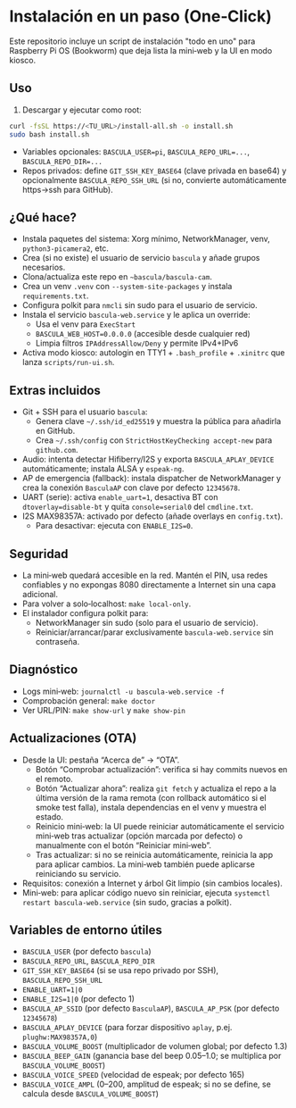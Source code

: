 # Instalación en un paso (One‑Click)

Este repositorio incluye un script de instalación "todo en uno" para
Raspberry Pi OS (Bookworm) que deja lista la mini‑web y la UI en modo kiosco.

## Uso

1) Descargar y ejecutar como root:

```bash
curl -fsSL https://<TU_URL>/install-all.sh -o install.sh
sudo bash install.sh
```

- Variables opcionales: `BASCULA_USER=pi`, `BASCULA_REPO_URL=...`, `BASCULA_REPO_DIR=...`
 - Repos privados: define `GIT_SSH_KEY_BASE64` (clave privada en base64) y opcionalmente
   `BASCULA_REPO_SSH_URL` (si no, convierte automáticamente https→ssh para GitHub).

## ¿Qué hace?

- Instala paquetes del sistema: Xorg mínimo, NetworkManager, venv, `python3-picamera2`, etc.
- Crea (si no existe) el usuario de servicio `bascula` y añade grupos necesarios.
- Clona/actualiza este repo en `~bascula/bascula-cam`.
- Crea un venv `.venv` con `--system-site-packages` y instala `requirements.txt`.
- Configura polkit para `nmcli` sin sudo para el usuario de servicio.
- Instala el servicio `bascula-web.service` y le aplica un override:
  - Usa el venv para `ExecStart`
  - `BASCULA_WEB_HOST=0.0.0.0` (accesible desde cualquier red)
  - Limpia filtros `IPAddressAllow/Deny` y permite IPv4+IPv6
- Activa modo kiosco: autologin en TTY1 + `.bash_profile` + `.xinitrc` que lanza `scripts/run-ui.sh`.

## Extras incluidos

- Git + SSH para el usuario `bascula`:
  - Genera clave `~/.ssh/id_ed25519` y muestra la pública para añadirla en GitHub.
  - Crea `~/.ssh/config` con `StrictHostKeyChecking accept-new` para `github.com`.
- Audio: intenta detectar Hifiberry/I2S y exporta `BASCULA_APLAY_DEVICE` automáticamente; instala ALSA y `espeak-ng`.
- AP de emergencia (fallback): instala dispatcher de NetworkManager y crea la conexión `BasculaAP` con clave por defecto `12345678`.
- UART (serie): activa `enable_uart=1`, desactiva BT con `dtoverlay=disable-bt` y quita `console=serial0` del `cmdline.txt`.
- I2S MAX98357A: activado por defecto (añade overlays en `config.txt`).
  - Para desactivar: ejecuta con `ENABLE_I2S=0`.

## Seguridad

- La mini‑web quedará accesible en la red. Mantén el PIN, usa redes confiables
  y no expongas 8080 directamente a Internet sin una capa adicional.
- Para volver a solo‑localhost: `make local-only`.
- El instalador configura polkit para:
  - NetworkManager sin sudo (solo para el usuario de servicio).
  - Reiniciar/arrancar/parar exclusivamente `bascula-web.service` sin contraseña.

## Diagnóstico

- Logs mini‑web: `journalctl -u bascula-web.service -f`
- Comprobación general: `make doctor`
- Ver URL/PIN: `make show-url` y `make show-pin`

## Actualizaciones (OTA)

- Desde la UI: pestaña “Acerca de” → “OTA”.
  - Botón “Comprobar actualización”: verifica si hay commits nuevos en el remoto.
  - Botón “Actualizar ahora”: realiza `git fetch` y actualiza el repo a la última versión de la rama remota (con rollback automático si el smoke test falla), instala dependencias en el venv y muestra el estado.
  - Reinicio mini‑web: la UI puede reiniciar automáticamente el servicio mini‑web tras actualizar (opción marcada por defecto) o manualmente con el botón “Reiniciar mini‑web”.
  - Tras actualizar: si no se reinicia automáticamente, reinicia la app para aplicar cambios. La mini‑web también puede aplicarse reiniciando su servicio.
- Requisitos: conexión a Internet y árbol Git limpio (sin cambios locales).
- Mini‑web: para aplicar código nuevo sin reiniciar, ejecuta `systemctl restart bascula-web.service` (sin sudo, gracias a polkit).

## Variables de entorno útiles

- `BASCULA_USER` (por defecto `bascula`)
- `BASCULA_REPO_URL`, `BASCULA_REPO_DIR`
- `GIT_SSH_KEY_BASE64` (si se usa repo privado por SSH), `BASCULA_REPO_SSH_URL`
- `ENABLE_UART=1|0`
- `ENABLE_I2S=1|0` (por defecto 1)
- `BASCULA_AP_SSID` (por defecto `BasculaAP`), `BASCULA_AP_PSK` (por defecto `12345678`)
- `BASCULA_APLAY_DEVICE` (para forzar dispositivo `aplay`, p.ej. `plughw:MAX98357A,0`)
- `BASCULA_VOLUME_BOOST` (multiplicador de volumen global; por defecto 1.3)
- `BASCULA_BEEP_GAIN` (ganancia base del beep 0.05–1.0; se multiplica por `BASCULA_VOLUME_BOOST`)
- `BASCULA_VOICE_SPEED` (velocidad de espeak; por defecto 165)
- `BASCULA_VOICE_AMPL` (0–200, amplitud de espeak; si no se define, se calcula desde `BASCULA_VOLUME_BOOST`)
